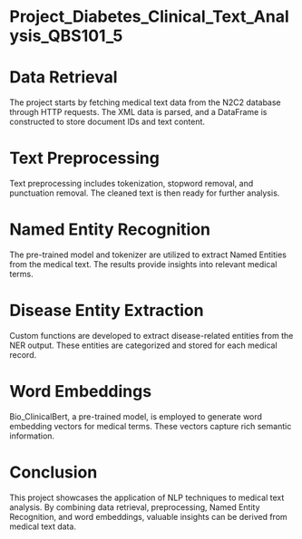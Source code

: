 # Project_Diabetes_Clinical_Text_Analysis_QBS101_5

# Data Retrieval
The project starts by fetching medical text data from the N2C2 database through HTTP requests. The XML data is parsed, and a DataFrame is constructed to store document IDs and text content.

# Text Preprocessing
Text preprocessing includes tokenization, stopword removal, and punctuation removal. The cleaned text is then ready for further analysis.

# Named Entity Recognition
The pre-trained model and tokenizer are utilized to extract Named Entities from the medical text. The results provide insights into relevant medical terms.

# Disease Entity Extraction
Custom functions are developed to extract disease-related entities from the NER output. These entities are categorized and stored for each medical record.

# Word Embeddings
Bio_ClinicalBert, a pre-trained model, is employed to generate word embedding vectors for medical terms. These vectors capture rich semantic information.

# Conclusion
This project showcases the application of NLP techniques to medical text analysis. By combining data retrieval, preprocessing, Named Entity Recognition, and word embeddings, valuable insights can be derived from medical text data.
